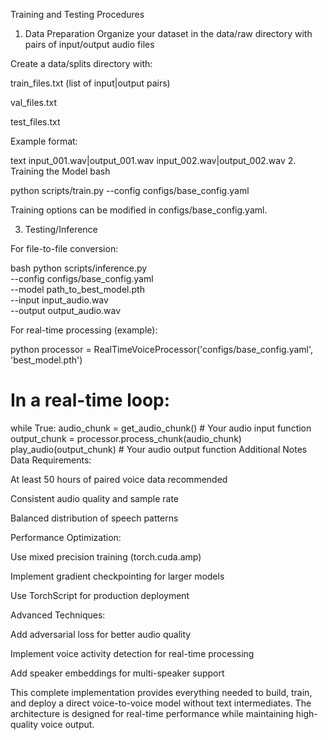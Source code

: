 Training and Testing Procedures
1. Data Preparation
Organize your dataset in the data/raw directory with pairs of input/output audio files

Create a data/splits directory with:

train_files.txt (list of input|output pairs)

val_files.txt

test_files.txt

Example format:

text
input_001.wav|output_001.wav
input_002.wav|output_002.wav
2. Training the Model
bash

python scripts/train.py --config configs/base_config.yaml


Training options can be modified in configs/base_config.yaml.

3. Testing/Inference


For file-to-file conversion:

bash
python scripts/inference.py \
    --config configs/base_config.yaml \
    --model path_to_best_model.pth \
    --input input_audio.wav \
    --output output_audio.wav


    
For real-time processing (example):

python
processor = RealTimeVoiceProcessor('configs/base_config.yaml', 'best_model.pth')

# In a real-time loop:
while True:
    audio_chunk = get_audio_chunk()  # Your audio input function
    output_chunk = processor.process_chunk(audio_chunk)
    play_audio(output_chunk)         # Your audio output function
Additional Notes
Data Requirements:

At least 50 hours of paired voice data recommended

Consistent audio quality and sample rate

Balanced distribution of speech patterns

Performance Optimization:

Use mixed precision training (torch.cuda.amp)

Implement gradient checkpointing for larger models

Use TorchScript for production deployment

Advanced Techniques:

Add adversarial loss for better audio quality

Implement voice activity detection for real-time processing

Add speaker embeddings for multi-speaker support

This complete implementation provides everything needed to build, train, and deploy a direct voice-to-voice model without text intermediates. The architecture is designed for real-time performance while maintaining high-quality voice output.